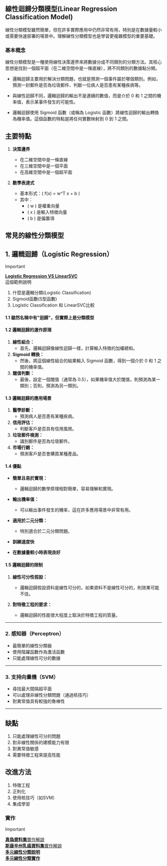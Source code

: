 ## 線性迴歸分類模型(Linear Regression Classification Model)

線性分類模型雖然簡單，但在許多實際應用中仍然非常有用，特別是在數據量較小或需要快速部署的場景中。理解線性分類模型也是學習更複雜模型的重要基礎。

### 基本概念

線性分類模型是一種使用線性決策邊界來將數據分成不同類別的分類方法。其核心思想是找到一個超平面（在二維空間中是一條直線），將不同類別的數據點分開。

* 邏輯迴歸主要用於解決分類問題，也就是預測一個事件屬於哪個類別。例如，預測一封郵件是否為垃圾郵件、判斷一位病人是否患有某種疾病等。

* 與線性迴歸不同，邏輯迴歸的輸出不是連續的數值，而是介於 0 和 1 之間的機率值，表示某事件發生的可能性。

* 邏輯迴歸使用 Sigmoid 函數（或稱為 Logistic 函數）將線性迴歸的輸出轉換為機率值。這個函數的特點是將任何實數映射到 0 到 1 之間。

## 主要特點
1. **決策邊界**
    - 在二維空間中是一條直線
    - 在三維空間中是一個平面
    - 在高維空間中是一個超平面

1. **數學表達式**
    - 基本形式：( f(x) = w^T x + b )
    - 其中：
        - ( w ) 是權重向量
        - ( x ) 是輸入特徵向量
        - ( b ) 是偏置項

## 常見的線性分類模型

## 1. 邏輯迴歸（Logistic Regression）

> [!IMPORTANT]
> [**Logistic Regression VS LinearSVC**](./說明1.ipynb)  
> 這個範例說明  
> 1. 什麼是邏輯分類(Logistic Classification)  
> 2. Sigmoid函數(S型函數)  
> 3. Logistic Classification 和 LinearSVC比較

#### 1.1 雖然名稱中有"迴歸"，但實際上是分類模型

#### 1.2 邏輯迴歸的運作原理

1.  **線性組合：**
    * 首先，邏輯迴歸像線性迴歸一樣，計算輸入特徵的加權總和。
2.  **Sigmoid 轉換：**
    * 然後，將這個線性組合的結果輸入 Sigmoid 函數，得到一個介於 0 和 1 之間的機率值。
3.  **閾值判斷：**
    * 最後，設定一個閾值（通常為 0.5），如果機率值大於閾值，則預測為某一類別；否則，預測為另一類別。

#### 1.3 邏輯迴歸的應用場景

1. **醫學診斷：**
    * 預測病人是否患有某種疾病。
2. **信用評估：**
    * 判斷客戶是否具有信用風險。
3. **垃圾郵件檢測：**
    * 識別郵件是否為垃圾郵件。
4. **市場行銷：**
    * 預測客戶是否會購買某種產品。

#### 1.4 優點

- **簡單且易於實現：**
    * 邏輯迴歸的數學原理相對簡單，容易理解和實現。

- **輸出機率值：**
    * 可以輸出事件發生的機率，這在許多應用場景中非常有用。

- **適用於二元分類：**
    * 特別適合於二元分類問題。

- **訓練速度快**

- **在數據量較小時表現良好**

#### 1.5 邏輯迴歸的限制

1. **線性可分性假設：**
    * 邏輯迴歸假設資料是線性可分的，如果資料不是線性可分的，則效果可能不佳。

2. **對特徵工程的要求：**
    * 邏輯迴歸的性能很大程度上取決於特徵工程的質量。


--- 

### 2. 感知器（Perceptron）

- 最簡單的線性分類器
- 使用階躍函數作為激活函數
- 只能處理線性可分的數據

---

### 3. 支持向量機（SVM）

- 尋找最大間隔超平面
- 可以處理非線性分類問題（通過核技巧）
- 對異常值具有較強的魯棒性

---

## 缺點

1. 只能處理線性可分的問題
2. 對非線性關係的建模能力有限
3. 對異常值敏感
4. 需要特徵工程來提高性能

## 改進方法

1. 特徵工程
2. 正則化
3. 使用核技巧（如SVM）
4. 集成學習



### 實作
> [!IMPORTANT]
> [**真偽資料集**實作解說](./forge說明2.ipynb)  
> [**斯康辛州乳癌資料集**實作解說](./cancer說明3.ipynb)  
> [**多元線性分類說明**](./multiclass_classification說明.ipynb)  
> [**多元線性分類實作**](./multiclass_classification實作.ipynb)  
 



